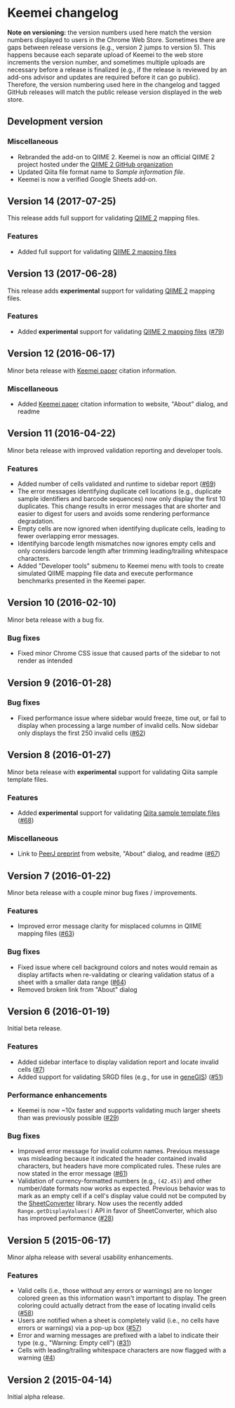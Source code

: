 # Keemei changelog

**Note on versioning:** the version numbers used here match the version numbers displayed to users in the Chrome Web Store. Sometimes there are gaps between release versions (e.g., version 2 jumps to version 5). This happens because each separate upload of Keemei to the web store increments the version number, and sometimes multiple uploads are necessary before a release is finalized (e.g., if the release is reviewed by an add-ons advisor and updates are required before it can go public). Therefore, the version numbering used here in the changelog and tagged GitHub releases will match the public release version displayed in the web store.

## Development version

### Miscellaneous
* Rebranded the add-on to QIIME 2. Keemei is now an official QIIME 2 project hosted under the [QIIME 2 GitHub organization](https://github.com/qiime2/)
* Updated Qiita file format name to *Sample information file*.
* Keemei is now a verified Google Sheets add-on.

## Version 14 (2017-07-25)

This release adds full support for validating [QIIME 2](https://qiime2.org) mapping files.

### Features
* Added full support for validating [QIIME 2 mapping files](https://docs.qiime2.org/2017.7/tutorials/metadata/#metadata-from-a-text-file)

## Version 13 (2017-06-28)

This release adds **experimental** support for validating [QIIME 2](https://qiime2.org) mapping files.

### Features
* Added **experimental** support for validating [QIIME 2 mapping files](https://docs.qiime2.org/2017.6/tutorials/metadata/#metadata-from-a-text-file) ([#79](https://github.com/biocore/Keemei/issues/79))

## Version 12 (2016-06-17)

Minor beta release with [Keemei paper](http://dx.doi.org/10.1186/s13742-016-0133-6) citation information.

### Miscellaneous
* Added [Keemei paper](http://dx.doi.org/10.1186/s13742-016-0133-6) citation information to website, "About" dialog, and readme

## Version 11 (2016-04-22)

Minor beta release with improved validation reporting and developer tools.

### Features
* Added number of cells validated and runtime to sidebar report ([#69](https://github.com/biocore/Keemei/issues/69))
* The error messages identifying duplicate cell locations (e.g., duplicate sample identifiers and barcode sequences) now only display the first 10 duplicates. This change results in error messages that are shorter and easier to digest for users and avoids some rendering performance degradation.
* Empty cells are now ignored when identifying duplicate cells, leading to fewer overlapping error messages.
* Identifying barcode length mismatches now ignores empty cells and only considers barcode length after trimming leading/trailing whitespace characters.
* Added "Developer tools" submenu to Keemei menu with tools to create simulated QIIME mapping file data and execute performance benchmarks presented in the Keemei paper.

## Version 10 (2016-02-10)

Minor beta release with a bug fix.

### Bug fixes
* Fixed minor Chrome CSS issue that caused parts of the sidebar to not render as intended

## Version 9 (2016-01-28)

### Bug fixes
* Fixed performance issue where sidebar would freeze, time out, or fail to display when processing a large number of invalid cells. Now sidebar only displays the first 250 invalid cells ([#62](https://github.com/biocore/Keemei/issues/62))

## Version 8 (2016-01-27)

Minor beta release with **experimental** support for validating Qiita sample template files.

### Features
* Added **experimental** support for validating [Qiita sample template files](https://qiita.ucsd.edu/static/doc/html/tutorials/prepare-templates.html#sample-template) ([#68](https://github.com/biocore/Keemei/issues/68))

### Miscellaneous
* Link to [PeerJ preprint](https://peerj.com/preprints/1670/) from website, "About" dialog, and readme ([#67](https://github.com/biocore/Keemei/issues/67))

## Version 7 (2016-01-22)

Minor beta release with a couple minor bug fixes / improvements.

### Features
* Improved error message clarity for misplaced columns in QIIME mapping files ([#63](https://github.com/biocore/Keemei/issues/63))

### Bug fixes
* Fixed issue where cell background colors and notes would remain as display artifacts when re-validating or clearing validation status of a sheet with a smaller data range ([#64](https://github.com/biocore/Keemei/issues/64))
* Removed broken link from "About" dialog

## Version 6 (2016-01-19)

Initial beta release.

### Features
* Added sidebar interface to display validation report and locate invalid cells ([#7](https://github.com/biocore/Keemei/issues/7))
* Added support for validating SRGD files (e.g., for use in [geneGIS](http://genegis.org/)) ([#51](https://github.com/biocore/Keemei/issues/51))

### Performance enhancements
* Keemei is now ~10x faster and supports validating much larger sheets than was previously possible ([#29](https://github.com/biocore/Keemei/issues/29))

### Bug fixes
* Improved error message for invalid column names. Previous message was misleading because it indicated the header contained invalid characters, but headers have more complicated rules. These rules are now stated in the error message ([#61](https://github.com/biocore/Keemei/issues/61))
* Validation of currency-formatted numbers (e.g., `(42.45)`) and other number/date formats now works as expected. Previous behavior was to mark as an empty cell if a cell's display value could not be computed by the [SheetConverter](https://sites.google.com/site/scriptsexamples/custom-methods/sheetconverter) library. Now uses the recently added `Range.getDisplayValues()` API in favor of SheetConverter, which also has improved performance ([#28](https://github.com/biocore/Keemei/issues/28))

## Version 5 (2015-06-17)

Minor alpha release with several usability enhancements.

### Features
* Valid cells (i.e., those without any errors or warnings) are no longer colored green as this information wasn't important to display. The green coloring could actually detract from the ease of locating invalid cells ([#58](https://github.com/biocore/Keemei/issues/58))
* Users are notified when a sheet is completely valid (i.e., no cells have errors or warnings) via a pop-up box ([#57](https://github.com/biocore/Keemei/issues/57))
* Error and warning messages are prefixed with a label to indicate their type (e.g., "Warning: Empty cell") ([#31](https://github.com/biocore/Keemei/issues/31))
* Cells with leading/trailing whitespace characters are now flagged with a warning ([#4](https://github.com/biocore/Keemei/issues/4))

## Version 2 (2015-04-14)
Initial alpha release.
